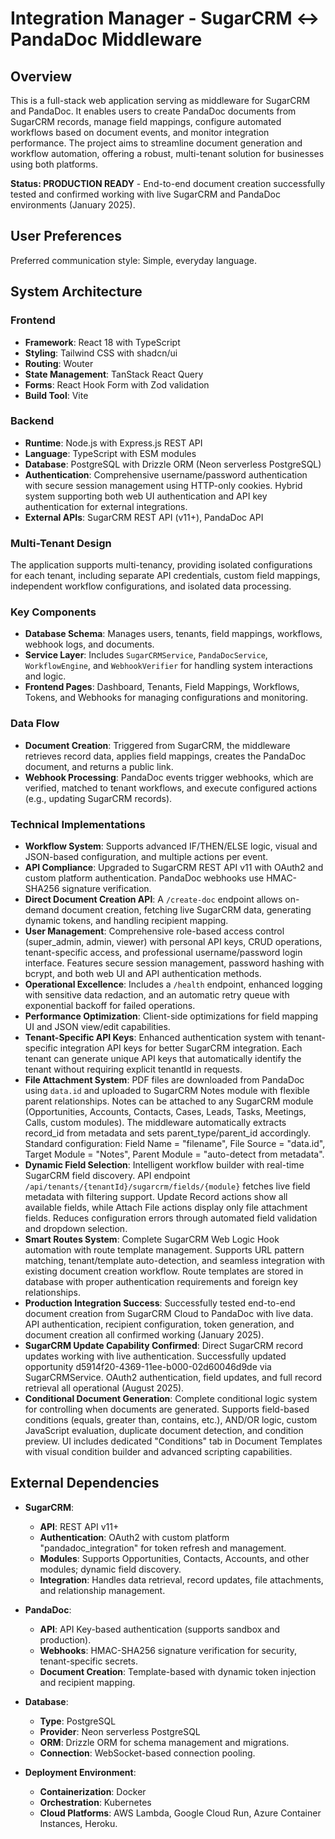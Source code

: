 # Integration Manager - SugarCRM ↔ PandaDoc Middleware

## Overview

This is a full-stack web application serving as middleware for SugarCRM and PandaDoc. It enables users to create PandaDoc documents from SugarCRM records, manage field mappings, configure automated workflows based on document events, and monitor integration performance. The project aims to streamline document generation and workflow automation, offering a robust, multi-tenant solution for businesses using both platforms.

**Status: PRODUCTION READY** - End-to-end document creation successfully tested and confirmed working with live SugarCRM and PandaDoc environments (January 2025).

## User Preferences

Preferred communication style: Simple, everyday language.

## System Architecture

### Frontend
- **Framework**: React 18 with TypeScript
- **Styling**: Tailwind CSS with shadcn/ui
- **Routing**: Wouter
- **State Management**: TanStack React Query
- **Forms**: React Hook Form with Zod validation
- **Build Tool**: Vite

### Backend
- **Runtime**: Node.js with Express.js REST API
- **Language**: TypeScript with ESM modules
- **Database**: PostgreSQL with Drizzle ORM (Neon serverless PostgreSQL)
- **Authentication**: Comprehensive username/password authentication with secure session management using HTTP-only cookies. Hybrid system supporting both web UI authentication and API key authentication for external integrations.
- **External APIs**: SugarCRM REST API (v11+), PandaDoc API

### Multi-Tenant Design
The application supports multi-tenancy, providing isolated configurations for each tenant, including separate API credentials, custom field mappings, independent workflow configurations, and isolated data processing.

### Key Components
- **Database Schema**: Manages users, tenants, field mappings, workflows, webhook logs, and documents.
- **Service Layer**: Includes `SugarCRMService`, `PandaDocService`, `WorkflowEngine`, and `WebhookVerifier` for handling system interactions and logic.
- **Frontend Pages**: Dashboard, Tenants, Field Mappings, Workflows, Tokens, and Webhooks for managing configurations and monitoring.

### Data Flow
- **Document Creation**: Triggered from SugarCRM, the middleware retrieves record data, applies field mappings, creates the PandaDoc document, and returns a public link.
- **Webhook Processing**: PandaDoc events trigger webhooks, which are verified, matched to tenant workflows, and execute configured actions (e.g., updating SugarCRM records).

### Technical Implementations
- **Workflow System**: Supports advanced IF/THEN/ELSE logic, visual and JSON-based configuration, and multiple actions per event.
- **API Compliance**: Upgraded to SugarCRM REST API v11 with OAuth2 and custom platform authentication. PandaDoc webhooks use HMAC-SHA256 signature verification.
- **Direct Document Creation API**: A `/create-doc` endpoint allows on-demand document creation, fetching live SugarCRM data, generating dynamic tokens, and handling recipient mapping.
- **User Management**: Comprehensive role-based access control (super_admin, admin, viewer) with personal API keys, CRUD operations, tenant-specific access, and professional username/password login interface. Features secure session management, password hashing with bcrypt, and both web UI and API authentication methods.
- **Operational Excellence**: Includes a `/health` endpoint, enhanced logging with sensitive data redaction, and an automatic retry queue with exponential backoff for failed operations.
- **Performance Optimization**: Client-side optimizations for field mapping UI and JSON view/edit capabilities.
- **Tenant-Specific API Keys**: Enhanced authentication system with tenant-specific integration API keys for better SugarCRM integration. Each tenant can generate unique API keys that automatically identify the tenant without requiring explicit tenantId in requests.
- **File Attachment System**: PDF files are downloaded from PandaDoc using `data.id` and uploaded to SugarCRM Notes module with flexible parent relationships. Notes can be attached to any SugarCRM module (Opportunities, Accounts, Contacts, Cases, Leads, Tasks, Meetings, Calls, custom modules). The middleware automatically extracts record_id from metadata and sets parent_type/parent_id accordingly. Standard configuration: Field Name = "filename", File Source = "data.id", Target Module = "Notes", Parent Module = "auto-detect from metadata".
- **Dynamic Field Selection**: Intelligent workflow builder with real-time SugarCRM field discovery. API endpoint `/api/tenants/{tenantId}/sugarcrm/fields/{module}` fetches live field metadata with filtering support. Update Record actions show all available fields, while Attach File actions display only file attachment fields. Reduces configuration errors through automated field validation and dropdown selection.
- **Smart Routes System**: Complete SugarCRM Web Logic Hook automation with route template management. Supports URL pattern matching, tenant/template auto-detection, and seamless integration with existing document creation workflow. Route templates are stored in database with proper authentication requirements and foreign key relationships.
- **Production Integration Success**: Successfully tested end-to-end document creation from SugarCRM Cloud to PandaDoc with live data. API authentication, recipient configuration, token generation, and document creation all confirmed working (January 2025).
- **SugarCRM Update Capability Confirmed**: Direct SugarCRM record updates working with live authentication. Successfully updated opportunity d5914f20-4369-11ee-b000-02d60046d9de via SugarCRMService. OAuth2 authentication, field updates, and full record retrieval all operational (August 2025).
- **Conditional Document Generation**: Complete conditional logic system for controlling when documents are generated. Supports field-based conditions (equals, greater than, contains, etc.), AND/OR logic, custom JavaScript evaluation, duplicate document detection, and condition preview. UI includes dedicated "Conditions" tab in Document Templates with visual condition builder and advanced scripting capabilities.

## External Dependencies

- **SugarCRM**:
    - **API**: REST API v11+
    - **Authentication**: OAuth2 with custom platform "pandadoc_integration" for token refresh and management.
    - **Modules**: Supports Opportunities, Contacts, Accounts, and other modules; dynamic field discovery.
    - **Integration**: Handles data retrieval, record updates, file attachments, and relationship management.

- **PandaDoc**:
    - **API**: API Key-based authentication (supports sandbox and production).
    - **Webhooks**: HMAC-SHA256 signature verification for security, tenant-specific secrets.
    - **Document Creation**: Template-based with dynamic token injection and recipient mapping.

- **Database**:
    - **Type**: PostgreSQL
    - **Provider**: Neon serverless PostgreSQL
    - **ORM**: Drizzle ORM for schema management and migrations.
    - **Connection**: WebSocket-based connection pooling.

- **Deployment Environment**:
    - **Containerization**: Docker
    - **Orchestration**: Kubernetes
    - **Cloud Platforms**: AWS Lambda, Google Cloud Run, Azure Container Instances, Heroku.